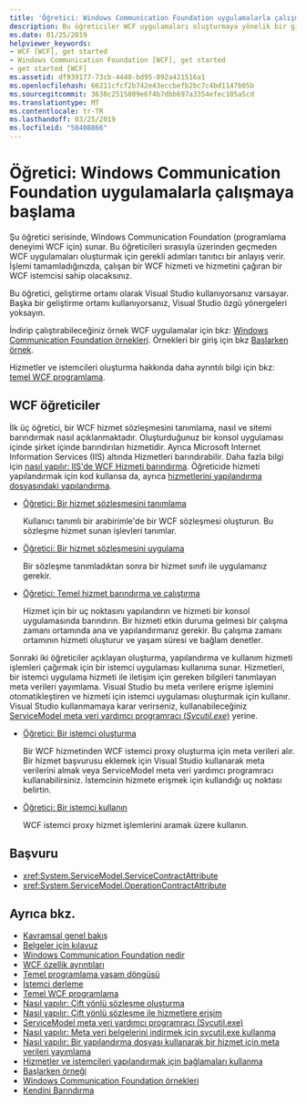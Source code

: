 ```yaml
---
title: 'Öğretici: Windows Communication Foundation uygulamalarla çalışmaya başlama'
description: Bu öğreticiler WCF uygulamaları oluşturmaya yönelik bir giriş sağlar.
ms.date: 01/25/2019
helpviewer_keywords:
- WCF [WCF], get started
- Windows Communication Foundation [WCF], get started
- get started [WCF]
ms.assetid: df939177-73cb-4440-bd95-092a421516a1
ms.openlocfilehash: 66211cfcf2b742e43eccbefb2bc7c4bd1147b05b
ms.sourcegitcommit: 3630c2515809e6f4b7dbb697a3354efec105a5cd
ms.translationtype: MT
ms.contentlocale: tr-TR
ms.lasthandoff: 03/25/2019
ms.locfileid: "58408866"
---
```

# <a name="tutorial-get-started-with-windows-communication-foundation-applications"></a>Öğretici: Windows Communication Foundation uygulamalarla çalışmaya başlama
Şu öğretici serisinde, Windows Communication Foundation (programlama deneyimi WCF için) sunar. Bu öğreticileri sırasıyla üzerinden geçmeden WCF uygulamaları oluşturmak için gerekli adımları tanıtıcı bir anlayış verir. İşlemi tamamladığınızda, çalışan bir WCF hizmeti ve hizmetini çağıran bir WCF istemcisi sahip olacaksınız. 

Bu öğretici, geliştirme ortamı olarak Visual Studio kullanıyorsanız varsayar. Başka bir geliştirme ortamı kullanıyorsanız, Visual Studio özgü yönergeleri yoksayın. 

İndirip çalıştırabileceğiniz örnek WCF uygulamalar için bkz: [Windows Communication Foundation örnekleri](samples/index.md). Örnekleri bir giriş için bkz [Başlarken örnek](samples/getting-started-sample.md).

Hizmetler ve istemcileri oluşturma hakkında daha ayrıntılı bilgi için bkz: [temel WCF programlama](basic-wcf-programming.md).

## <a name="wcf-tutorials"></a>WCF öğreticiler

İlk üç öğretici, bir WCF hizmet sözleşmesini tanımlama, nasıl ve sitemi barındırmak nasıl açıklanmaktadır. Oluşturduğunuz bir konsol uygulaması içinde şirket içinde barındırılan hizmetidir. Ayrıca Microsoft Internet Information Services (IIS) altında Hizmetleri barındırabilir. Daha fazla bilgi için [nasıl yapılır: IIS'de WCF Hizmeti barındırma](feature-details/how-to-host-a-wcf-service-in-iis.md). Öğreticide hizmeti yapılandırmak için kod kullansa da, ayrıca [hizmetlerini yapılandırma dosyasındaki yapılandırma](configuring-services-using-configuration-files.md). 

- [Öğretici: Bir hizmet sözleşmesini tanımlama](how-to-define-a-wcf-service-contract.md)

    Kullanıcı tanımlı bir arabirimle'de bir WCF sözleşmesi oluşturun. Bu sözleşme hizmet sunan işlevleri tanımlar.

- [Öğretici: Bir hizmet sözleşmesini uygulama](how-to-implement-a-wcf-contract.md)

    Bir sözleşme tanımladıktan sonra bir hizmet sınıfı ile uygulamanız gerekir.

- [Öğretici: Temel hizmet barındırma ve çalıştırma](how-to-host-and-run-a-basic-wcf-service.md)

    Hizmet için bir uç noktasını yapılandırın ve hizmeti bir konsol uygulamasında barındırın. Bir hizmeti etkin duruma gelmesi bir çalışma zamanı ortamında ana ve yapılandırmanız gerekir. Bu çalışma zamanı ortamının hizmeti oluşturur ve yaşam süresi ve bağlam denetler.

Sonraki iki öğreticiler açıklayan oluşturma, yapılandırma ve kullanım hizmeti işlemleri çağırmak için bir istemci uygulaması kullanıma sunar. Hizmetleri, bir istemci uygulama hizmeti ile iletişim için gereken bilgileri tanımlayan meta verileri yayımlama. Visual Studio bu meta verilere erişme işlemini otomatikleştiren ve hizmeti için istemci uygulaması oluşturmak için kullanır. Visual Studio kullanmamaya karar verirseniz, kullanabileceğiniz [ServiceModel meta veri yardımcı programracı (*Svcutil.exe*)](servicemodel-metadata-utility-tool-svcutil-exe.md) yerine.

- [Öğretici: Bir istemci oluşturma](how-to-create-a-wcf-client.md)

    Bir WCF hizmetinden WCF istemci proxy oluşturma için meta verileri alır. Bir hizmet başvurusu eklemek için Visual Studio kullanarak meta verilerini almak veya ServiceModel meta veri yardımcı programracı kullanabilirsiniz. İstemcinin hizmete erişmek için kullandığı uç noktası belirtin.

- [Öğretici: Bir istemci kullanın](how-to-use-a-wcf-client.md)

    WCF istemci proxy hizmet işlemlerini aramak üzere kullanın.

## <a name="reference"></a>Başvuru

- <xref:System.ServiceModel.ServiceContractAttribute>
- <xref:System.ServiceModel.OperationContractAttribute>

## <a name="see-also"></a>Ayrıca bkz.

- [Kavramsal genel bakış](conceptual-overview.md)
- [Belgeler için kılavuz](guide-to-the-documentation.md)
- [Windows Communication Foundation nedir](whats-wcf.md)
- [WCF özellik ayrıntıları](feature-details/index.md)
- [Temel programlama yaşam döngüsü](basic-programming-lifecycle.md)
- [İstemci derleme](building-clients.md)
- [Temel WCF programlama](basic-wcf-programming.md)
- [Nasıl yapılır: Çift yönlü sözleşme oluşturma](feature-details/how-to-create-a-duplex-contract.md)
- [Nasıl yapılır: Çift yönlü sözleşme ile hizmetlere erişim](feature-details/how-to-access-services-with-a-duplex-contract.md)
- [ServiceModel meta veri yardımcı programracı (Svcutil.exe)](servicemodel-metadata-utility-tool-svcutil-exe.md)
- [Nasıl yapılır: Meta veri belgelerini indirmek için svcutil.exe kullanma](feature-details/how-to-use-svcutil-exe-to-download-metadata-documents.md)
- [Nasıl yapılır: Bir yapılandırma dosyası kullanarak bir hizmet için meta verileri yayımlama](feature-details/how-to-publish-metadata-for-a-service-using-a-configuration-file.md)
- [Hizmetler ve istemcileri yapılandırmak için bağlamaları kullanma](using-bindings-to-configure-services-and-clients.md)
- [Başlarken örneği](samples/getting-started-sample.md)
- [Windows Communication Foundation örnekleri](samples/index.md)
- [Kendini Barındırma](samples/self-host.md)


